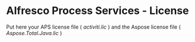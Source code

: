 # Alfresco Process Services - License

Put here your APS license file ( _activiti.lic_ ) and the Aspose license file ( _Aspose.Total.Java.lic_ ) 